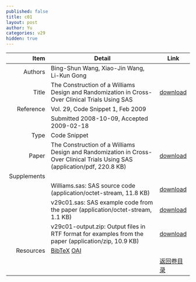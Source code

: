 ```yaml
---
published: false
title: c01
layout: post
author: Yu
categories: v29
hidden: true
---
```


| Item | Detail | Link |
|---:|---|---|
| Authors | Bing-Shun Wang, Xiao-Jin Wang, Li-Kun Gong| |
| Title |The Construction of a Williams Design and Randomization in Cross-Over Clinical Trials Using SAS | [download](http://www.jstatsoft.org/v29/c01/paper) |
| Reference |Vol. 29, Code Snippet 1, Feb 2009 | |
| | Submitted 2008-10-09, Accepted 2009-02-18| | 
| Type | Code Snippet| |
| Paper | The Construction of a Williams Design and Randomization in Cross-Over Clinical Trials Using SAS  (application/pdf, 220.8 KB)| [download](http://www.jstatsoft.org/v29/c01/paper) |
| Supplements | | |
| |Williams.sas: SAS source code  (application/octet-stream, 11.8 KB)|  [download](http://www.jstatsoft.org/v29/c01/supp/1) |
| |v29c01.sas: SAS example code from the paper  (application/octet-stream, 1.1 KB)|  [download](http://www.jstatsoft.org/v29/c01/supp/2) |
| |v29c01-output.zip: Output files in RTF format for examples from the paper  (application/zip, 10.9 KB)|  [download](http://www.jstatsoft.org/v29/c01/supp/3) |
| Resources | [BibTeX](http://www.jstatsoft.org/v29/c01/bibtex) [OAI](http://www.jstatsoft.org/oai?verb=GetRecord&identifier=oai.jstatsoft/v29/c01&prefix=oai_dc)| |
| |  | [返回卷目录]({{site.baseurl}}/volume/v29.html) |
